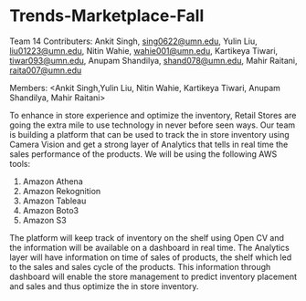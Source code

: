 # Trends-Marketplace-Fall
Team 14 
Contributers: Ankit Singh, sing0622@umn.edu,
              Yulin Liu, liu01223@umn.edu,
              Nitin Wahie, wahie001@umn.edu,
              Kartikeya Tiwari, tiwar093@umn.edu,
              Anupam Shandilya, shand078@umn.edu,
              Mahir Raitani, raita007@umn.edu

Members: <Ankit Singh,Yulin Liu, Nitin Wahie, Kartikeya Tiwari, Anupam Shandilya, Mahir Raitani>

To enhance in store experience and optimize the inventory, Retail Stores are going the extra mile to use technology in never before seen ways. Our team is building a platform that can be used to track the in store inventory using Camera Vision and get a strong layer of Analytics that tells in real time the sales performance of the products. We will be using the following AWS tools:
1. Amazon Athena
2. Amazon Rekognition
3. Amazon Tableau
4. Amazon Boto3
5. Amazon S3

The platform will keep track of inventory on the shelf using Open CV and the information will be available on a dashboard in real time. The Analytics layer will have information on time of sales of products, the shelf which led to the sales and sales cycle of the products. This information through dashboard will enable the store management to predict inventory placement and sales and thus optimize the in store inventory.



